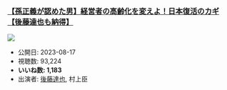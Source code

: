 ### [【孫正義が認めた男】経営者の高齢化を変えよ！日本復活のカギ【後藤達也も納得】](https://www.youtube.com/watch?v=K4pPmC3G8pU)
[![](https://img.youtube.com/vi/K4pPmC3G8pU/sddefault.jpg)](https://www.youtube.com/watch?v=K4pPmC3G8pU)
-   公開日: 2023-08-17
-   視聴数: 93,224
-   **いいね数: 1,183**
-   出演者: [後藤達也](/rehacq_fan/people/後藤達也 "wikilink"), 村上臣
